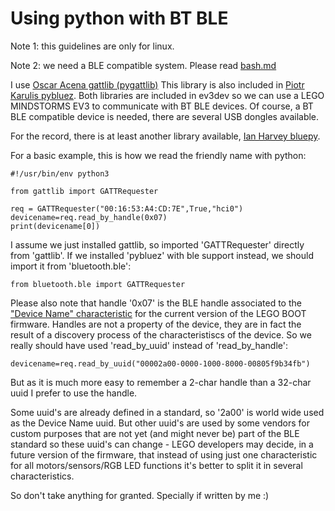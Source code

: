 # Using python with BT BLE

Note 1: this guidelines are only for linux.

Note 2: we need a BLE compatible system. Please read [bash.md](https://github.com/JorgePe/BOOSTreveng/blob/master/bash.md)


I use [Oscar Acena gattlib (pygattlib)](https://bitbucket.org/OscarAcena/pygattlib)
This library is also included in [Piotr Karulis pybluez](https://github.com/karulis/pybluez).
Both libraries are included in ev3dev so we can use a LEGO MINDSTORMS EV3 to communicate with BT BLE devices.
Of course, a BT BLE compatible device is needed, there are several USB dongles available.

For the record, there is at least another library available, [Ian Harvey bluepy](https://github.com/IanHarvey/bluepy).

For a basic example, this is how we read the friendly name with python:

```
#!/usr/bin/env python3

from gattlib import GATTRequester

req = GATTRequester("00:16:53:A4:CD:7E",True,"hci0")
devicename=req.read_by_handle(0x07)
print(devicename[0])
```

I assume we just installed gattlib, so imported 'GATTRequester' directly from 'gattlib'. If we installed 'pybluez'
with ble support instead, we should import it from 'bluetooth.ble':

```
from bluetooth.ble import GATTRequester
```

Please also note that handle '0x07' is the BLE handle associated to the ["Device Name" characteristic](https://www.bluetooth.com/specifications/gatt/viewer?attributeXmlFile=org.bluetooth.characteristic.gap.device_name.xml)
for the current version of the LEGO BOOT firmware. Handles are not a property of the device, they are in fact the result
of a discovery process of the characteristiscs of the device.
So we really should have used 'read_by_uuid' instead of 'read_by_handle':

```
devicename=req.read_by_uuid("00002a00-0000-1000-8000-00805f9b34fb")
```

But as it is much more easy to remember a 2-char handle than a 32-char uuid I prefer to use the handle.

Some uuid's are already defined in a standard, so '2a00' is world wide used as the Device Name uuid. But other uuid's
are used by some vendors for custom purposes that are not yet (and might never be) part of the BLE standard so these uuid's
can change - LEGO developers may decide, in a future version of the firmware, that instead of using just one characteristic
for all motors/sensors/RGB LED functions it's better to split it in several characteristics.

So don't take anything for granted. Specially if written by me :)

